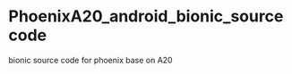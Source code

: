 PhoenixA20_android_bionic_sourcecode
====================================

bionic source code for phoenix base on A20
